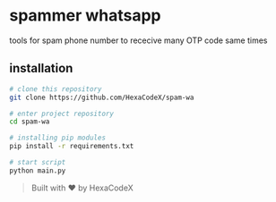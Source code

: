 # spammer whatsapp
tools for spam phone number to rececive many OTP code same times

## installation
```bash
# clone this repository
git clone https://github.com/HexaCodeX/spam-wa

# enter project repository
cd spam-wa

# installing pip modules
pip install -r requirements.txt

# start script
python main.py
```

> Built with ♥️ by HexaCodeX